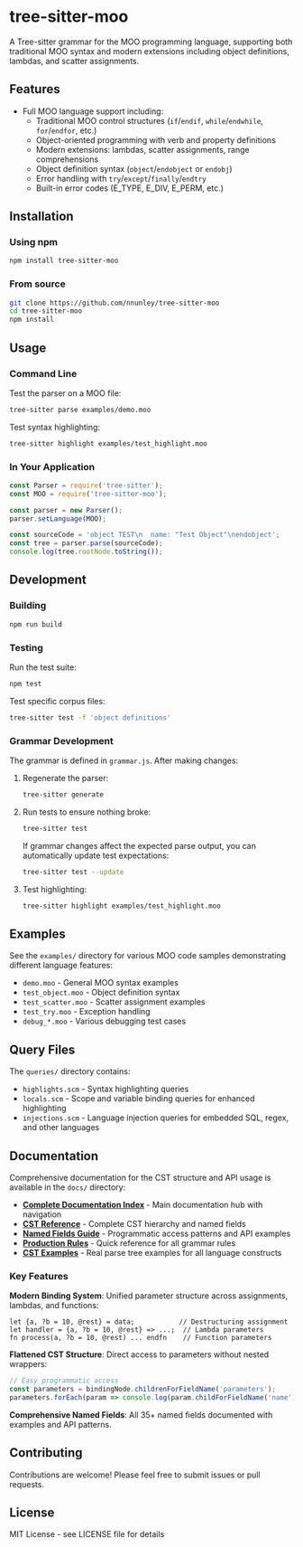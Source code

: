 # tree-sitter-moo

A Tree-sitter grammar for the MOO programming language, supporting both traditional MOO syntax and modern extensions including object definitions, lambdas, and scatter assignments.

## Features

- Full MOO language support including:
  - Traditional MOO control structures (`if`/`endif`, `while`/`endwhile`, `for`/`endfor`, etc.)
  - Object-oriented programming with verb and property definitions
  - Modern extensions: lambdas, scatter assignments, range comprehensions
  - Object definition syntax (`object`/`endobject` or `endobj`)
  - Error handling with `try`/`except`/`finally`/`endtry`
  - Built-in error codes (E_TYPE, E_DIV, E_PERM, etc.)

## Installation

### Using npm

```bash
npm install tree-sitter-moo
```

### From source

```bash
git clone https://github.com/nnunley/tree-sitter-moo
cd tree-sitter-moo
npm install
```

## Usage

### Command Line

Test the parser on a MOO file:

```bash
tree-sitter parse examples/demo.moo
```

Test syntax highlighting:

```bash
tree-sitter highlight examples/test_highlight.moo
```

### In Your Application

```javascript
const Parser = require('tree-sitter');
const MOO = require('tree-sitter-moo');

const parser = new Parser();
parser.setLanguage(MOO);

const sourceCode = 'object TEST\n  name: "Test Object"\nendobject';
const tree = parser.parse(sourceCode);
console.log(tree.rootNode.toString());
```

## Development

### Building

```bash
npm run build
```

### Testing

Run the test suite:

```bash
npm test
```

Test specific corpus files:

```bash
tree-sitter test -f 'object definitions'
```

### Grammar Development

The grammar is defined in `grammar.js`. After making changes:

1. Regenerate the parser:
   ```bash
   tree-sitter generate
   ```

2. Run tests to ensure nothing broke:
   ```bash
   tree-sitter test
   ```

   If grammar changes affect the expected parse output, you can automatically update test expectations:
   ```bash
   tree-sitter test --update
   ```

3. Test highlighting:
   ```bash
   tree-sitter highlight examples/test_highlight.moo
   ```

## Examples

See the `examples/` directory for various MOO code samples demonstrating different language features:

- `demo.moo` - General MOO syntax examples
- `test_object.moo` - Object definition syntax
- `test_scatter.moo` - Scatter assignment examples
- `test_try.moo` - Exception handling
- `debug_*.moo` - Various debugging test cases

## Query Files

The `queries/` directory contains:

- `highlights.scm` - Syntax highlighting queries
- `locals.scm` - Scope and variable binding queries for enhanced highlighting
- `injections.scm` - Language injection queries for embedded SQL, regex, and other languages

## Documentation

Comprehensive documentation for the CST structure and API usage is available in the `docs/` directory:

- **[Complete Documentation Index](docs/README.md)** - Main documentation hub with navigation
- **[CST Reference](docs/CST_REFERENCE.md)** - Complete CST hierarchy and named fields
- **[Named Fields Guide](docs/NAMED_FIELDS.md)** - Programmatic access patterns and API examples
- **[Production Rules](docs/PRODUCTION_REFERENCE.md)** - Quick reference for all grammar rules
- **[CST Examples](docs/CST_EXAMPLES.md)** - Real parse tree examples for all language constructs

### Key Features

**Modern Binding System**: Unified parameter structure across assignments, lambdas, and functions:
```moo
let {a, ?b = 10, @rest} = data;           // Destructuring assignment
let handler = {a, ?b = 10, @rest} => ...;  // Lambda parameters  
fn process(a, ?b = 10, @rest) ... endfn    // Function parameters
```

**Flattened CST Structure**: Direct access to parameters without nested wrappers:
```javascript
// Easy programmatic access
const parameters = bindingNode.childrenForFieldName('parameters');
parameters.forEach(param => console.log(param.childForFieldName('name').text));
```

**Comprehensive Named Fields**: All 35+ named fields documented with examples and API patterns.

## Contributing

Contributions are welcome! Please feel free to submit issues or pull requests.

## License

MIT License - see LICENSE file for details